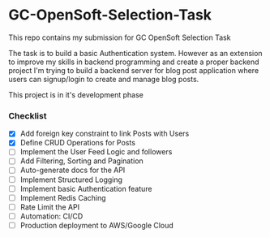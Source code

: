 # GC-OpenSoft-Selection-Task
This repo contains my submission for GC OpenSoft Selection Task

The task is to build a basic Authentication system. However as an extension to improve my skills in backend programming and create a proper backend project I'm trying to build a backend server for blog post application where users can signup/login to create and manage blog posts.

This project is in it's development phase

### **Checklist**
- [X] Add foreign key constraint to link Posts with Users
- [X] Define CRUD Operations for Posts
- [ ] Implement the User Feed Logic and followers
- [ ] Add Filtering, Sorting and Pagination
- [ ] Auto-generate docs for the API
- [ ] Implement Structured Logging
- [ ] Implement basic Authentication feature
- [ ] Implement Redis Caching
- [ ] Rate Limit the API
- [ ] Automation: CI/CD
- [ ] Production deployment to AWS/Google Cloud

